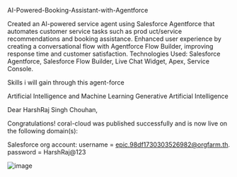  AI-Powered-Booking-Assistant-with-Agentforce

 Created an AI-powered service agent using Salesforce Agentforce that automates customer service tasks such as prod
uct/service recommendations and booking assistance.
  Enhanced user experience by creating a conversational flow with Agentforce Flow Builder, improving response time and
 customer satisfaction.
 Technologies Used: Salesforce Agentforce, Salesforce Flow Builder, Live Chat Widget, Apex, Service Console.

Skills i will gain through this agent-force

Artificial Intelligence and Machine Learning Generative Artificial Intelligence

Dear HarshRaj Singh Chouhan,

Congratulations! coral-cloud was published successfully and is now live on the following domain(s):

Salesforce org account:  username = epic.98df1730303526982@orgfarm.th.  password = HarshRaj@123

![image](https://github.com/user-attachments/assets/a624a80c-827d-41bd-81a8-c7d92279bfa1)

